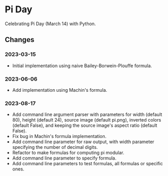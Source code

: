 # Pi Day

Celebrating Pi Day (March 14) with Python.

## Changes

### 2023-03-15
- Initial implementation using naive Bailey-Borwein-Plouffe formula.

### 2023-06-06
- Add implementation using Machin's formula.

### 2023-08-17
- Add command line argument parser with parameters for width (default 80),
height (default 24), source image (default pi.png), inverted colors (default 
False), and keeping the source image's aspect ratio (default False).
- Fix bug in Machin's formula implementation.
- Add command line parameter for raw output, with width parameter specifying the
number of decimal digits.
- Refactor to make formulas for computing pi modular.
- Add command line parameter to specify formula.
- Add command line parameters to test formulas, all formulas or specific ones.
